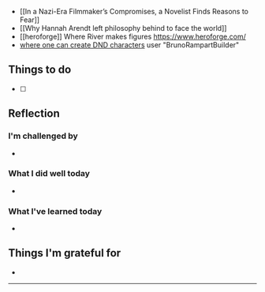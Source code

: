 
- [[In a Nazi-Era Filmmaker’s Compromises, a Novelist Finds Reasons to Fear]]
- [[Why Hannah Arendt left philosophy behind to face the world]]
- [[heroforge]] Where River makes figures https://www.heroforge.com/
- [where one can create DND characters](dndbeyond.com) user "BrunoRampartBuilder"


## Things to do

- [ ]

## Reflection


### I'm challenged by

-

### What I did well today

-

### What I've learned today

-

## Things I'm grateful for

-

---

